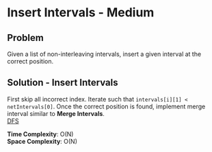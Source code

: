 # Insert Intervals - Medium

## Problem
Given a list of non-interleaving intervals, insert a given interval at the correct position.

## Solution - Insert Intervals
First skip all incorrect index. Iterate such that ```intervals[i][1] < netIntervals[0]```. Once the correct position is found, implement merge interval similar to **Merge Intervals**. <br>
[DFS](https://github.com/jecjung520/Algorithm/blob/main/Coding%20Patterns/Islands%20-%20Matrix%20Traversal/Problem%202.%20Number%20of%20Distinct%20Islands%20-%20Medium/numberofIsland.cc)

**Time Complexity**: O(N) <br />
**Space Complexity**: O(N)
